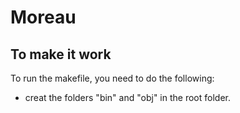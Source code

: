 # Moreau

## To make it work
To run the makefile, you need to do the following:
- creat the folders "bin" and "obj" in the root folder.
